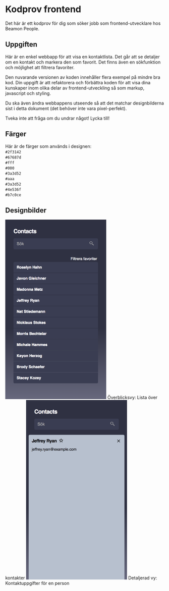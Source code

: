 Kodprov frontend
================
Det här är ett kodprov för dig som söker jobb som frontend-utvecklare hos Beamon People.  

Uppgiften
---------
Här är en enkel webbapp för att visa en kontaktlista. Det går att se detaljer
om en kontakt och markera den som favorit. Det finns även en sökfunktion och
möjlighet att filtrera favoriter.  

Den nuvarande versionen av koden innehåller flera exempel på mindre bra kod.
Din uppgift är att refaktorera och förbättra koden för att visa dina kunskaper
inom olika delar av frontend-utveckling så som markup, javascript och styling.  

Du ska även ändra webbappens utseende så att det matchar designbilderna sist i detta
dokument (det behöver inte vara pixel-perfekt).  

Tveka  inte  att  fråga  om  du  undrar  något!  Lycka  till!  

Färger
------
Här är de färger som används i designen:  
`#2f3142`  
`#67687d`  
`#fff`  
`#000`  
`#3a3d52`  
`#aaa`  
`#3a3d52`  
`#4e536f`  
`#b7c0ce`  

Designbilder
------------  
<img src="assets/spec-list.png" alt="contact list" width="320">  
Överblicksvy: Lista över kontakter  

<img src="assets/spec-details.png" alt="contact details" width="320">  
Detaljerad vy: Kontaktuppgifter för en person  
